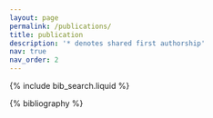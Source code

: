 ```yaml
---
layout: page
permalink: /publications/
title: publication
description: '* denotes shared first authorship'
nav: true
nav_order: 2
---
```


<!-- _pages/publications.md -->

<!-- Bibsearch Feature -->

{% include bib_search.liquid %}

<div class="publications">

{% bibliography %}

</div>
